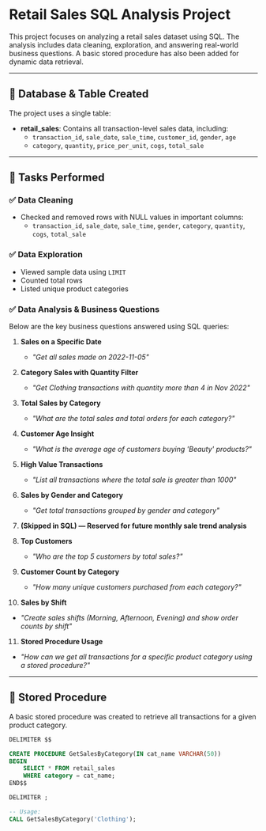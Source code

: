 # Retail Sales SQL Analysis Project

This project focuses on analyzing a retail sales dataset using SQL. The analysis includes data cleaning, exploration, and answering real-world business questions. A basic stored procedure has also been added for dynamic data retrieval.

---

## 📁 Database & Table Created

The project uses a single table:

- **retail_sales**: Contains all transaction-level sales data, including:
  - `transaction_id`, `sale_date`, `sale_time`, `customer_id`, `gender`, `age`
  - `category`, `quantity`, `price_per_unit`, `cogs`, `total_sale`

---

## 🔧 Tasks Performed

### ✅ Data Cleaning
- Checked and removed rows with NULL values in important columns:
  - `transaction_id`, `sale_date`, `sale_time`, `gender`, `category`, `quantity`, `cogs`, `total_sale`

### ✅ Data Exploration
- Viewed sample data using `LIMIT`
- Counted total rows
- Listed unique product categories

### ✅ Data Analysis & Business Questions

Below are the key business questions answered using SQL queries:

1. **Sales on a Specific Date**
   - *"Get all sales made on 2022-11-05"*

2. **Category Sales with Quantity Filter**
   - *"Get Clothing transactions with quantity more than 4 in Nov 2022"*

3. **Total Sales by Category**
   - *"What are the total sales and total orders for each category?"*

4. **Customer Age Insight**
   - *"What is the average age of customers buying 'Beauty' products?"*

5. **High Value Transactions**
   - *"List all transactions where the total sale is greater than 1000"*

6. **Sales by Gender and Category**
   - *"Get total transactions grouped by gender and category"*

7. **(Skipped in SQL) — Reserved for future monthly sale trend analysis**

8. **Top Customers**
   - *"Who are the top 5 customers by total sales?"*

9. **Customer Count by Category**
   - *"How many unique customers purchased from each category?"*

10. **Sales by Shift**
   - *"Create sales shifts (Morning, Afternoon, Evening) and show order counts by shift"*

11. **Stored Procedure Usage**
   - *"How can we get all transactions for a specific product category using a stored procedure?"*

---

## 🧠 Stored Procedure

A basic stored procedure was created to retrieve all transactions for a given product category.

```sql
DELIMITER $$

CREATE PROCEDURE GetSalesByCategory(IN cat_name VARCHAR(50))
BEGIN
    SELECT * FROM retail_sales
    WHERE category = cat_name;
END$$

DELIMITER ;

-- Usage:
CALL GetSalesByCategory('Clothing');
